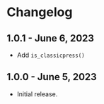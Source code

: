 # Changelog

## 1.0.1 - June 6, 2023
* Add `is_classicpress()`

## 1.0.0 - June 5, 2023
* Initial release.